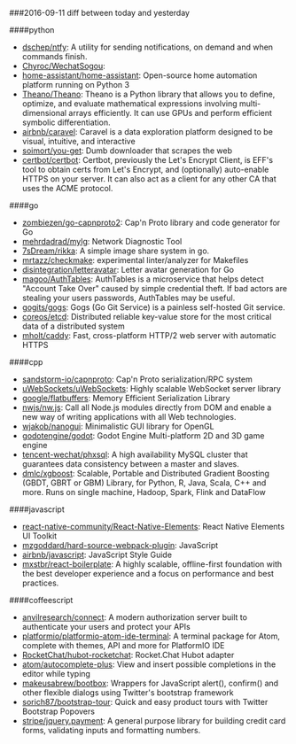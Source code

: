 ###2016-09-11
diff between today and yesterday

####python
* [dschep/ntfy](https://github.com/dschep/ntfy): A utility for sending notifications, on demand and when commands finish.
* [Chyroc/WechatSogou](https://github.com/Chyroc/WechatSogou): 
* [home-assistant/home-assistant](https://github.com/home-assistant/home-assistant):  Open-source home automation platform running on Python 3
* [Theano/Theano](https://github.com/Theano/Theano): Theano is a Python library that allows you to define, optimize, and evaluate mathematical expressions involving multi-dimensional arrays efficiently. It can use GPUs and perform efficient symbolic differentiation.
* [airbnb/caravel](https://github.com/airbnb/caravel): Caravel is a data exploration platform designed to be visual, intuitive, and interactive
* [soimort/you-get](https://github.com/soimort/you-get):  Dumb downloader that scrapes the web
* [certbot/certbot](https://github.com/certbot/certbot): Certbot, previously the Let's Encrypt Client, is EFF's tool to obtain certs from Let's Encrypt, and (optionally) auto-enable HTTPS on your server. It can also act as a client for any other CA that uses the ACME protocol.

####go
* [zombiezen/go-capnproto2](https://github.com/zombiezen/go-capnproto2): Cap'n Proto library and code generator for Go
* [mehrdadrad/mylg](https://github.com/mehrdadrad/mylg): Network Diagnostic Tool
* [7sDream/rikka](https://github.com/7sDream/rikka): A simple image share system in go.
* [mrtazz/checkmake](https://github.com/mrtazz/checkmake): experimental linter/analyzer for Makefiles
* [disintegration/letteravatar](https://github.com/disintegration/letteravatar): Letter avatar generation for Go
* [magoo/AuthTables](https://github.com/magoo/AuthTables): AuthTables is a microservice that helps detect "Account Take Over" caused by simple credential theft. If bad actors are stealing your users passwords, AuthTables may be useful.
* [gogits/gogs](https://github.com/gogits/gogs): Gogs (Go Git Service) is a painless self-hosted Git service.
* [coreos/etcd](https://github.com/coreos/etcd): Distributed reliable key-value store for the most critical data of a distributed system
* [mholt/caddy](https://github.com/mholt/caddy): Fast, cross-platform HTTP/2 web server with automatic HTTPS

####cpp
* [sandstorm-io/capnproto](https://github.com/sandstorm-io/capnproto): Cap'n Proto serialization/RPC system
* [uWebSockets/uWebSockets](https://github.com/uWebSockets/uWebSockets): Highly scalable WebSocket server library
* [google/flatbuffers](https://github.com/google/flatbuffers): Memory Efficient Serialization Library
* [nwjs/nw.js](https://github.com/nwjs/nw.js): Call all Node.js modules directly from DOM and enable a new way of writing applications with all Web technologies.
* [wjakob/nanogui](https://github.com/wjakob/nanogui): Minimalistic GUI library for OpenGL
* [godotengine/godot](https://github.com/godotengine/godot): Godot Engine  Multi-platform 2D and 3D game engine
* [tencent-wechat/phxsql](https://github.com/tencent-wechat/phxsql): A high availability MySQL cluster that guarantees data consistency between a master and slaves.
* [dmlc/xgboost](https://github.com/dmlc/xgboost): Scalable, Portable and Distributed Gradient Boosting (GBDT, GBRT or GBM) Library, for Python, R, Java, Scala, C++ and more. Runs on single machine, Hadoop, Spark, Flink and DataFlow

####javascript
* [react-native-community/React-Native-Elements](https://github.com/react-native-community/React-Native-Elements): React Native Elements UI Toolkit
* [mzgoddard/hard-source-webpack-plugin](https://github.com/mzgoddard/hard-source-webpack-plugin): JavaScript
* [airbnb/javascript](https://github.com/airbnb/javascript): JavaScript Style Guide
* [mxstbr/react-boilerplate](https://github.com/mxstbr/react-boilerplate):  A highly scalable, offline-first foundation with the best developer experience and a focus on performance and best practices.

####coffeescript
* [anvilresearch/connect](https://github.com/anvilresearch/connect): A modern authorization server built to authenticate your users and protect your APIs
* [platformio/platformio-atom-ide-terminal](https://github.com/platformio/platformio-atom-ide-terminal): A terminal package for Atom, complete with themes, API and more for PlatformIO IDE
* [RocketChat/hubot-rocketchat](https://github.com/RocketChat/hubot-rocketchat): Rocket.Chat Hubot adapter
* [atom/autocomplete-plus](https://github.com/atom/autocomplete-plus): View and insert possible completions in the editor while typing
* [makeusabrew/bootbox](https://github.com/makeusabrew/bootbox): Wrappers for JavaScript alert(), confirm() and other flexible dialogs using Twitter's bootstrap framework
* [sorich87/bootstrap-tour](https://github.com/sorich87/bootstrap-tour): Quick and easy product tours with Twitter Bootstrap Popovers
* [stripe/jquery.payment](https://github.com/stripe/jquery.payment): A general purpose library for building credit card forms, validating inputs and formatting numbers.
